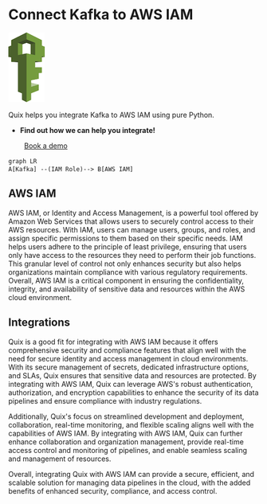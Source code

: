 # Connect Kafka to AWS IAM

![](./images/logo_1.jpg)

Quix helps you integrate Kafka to AWS IAM using pure Python.

<div class="grid cards blog-grid-card" markdown>

- __Find out how we can help you integrate!__

    <a class="md-button md-button--primary" href="https://share.hsforms.com/1iW0TmZzKQMChk0lxd_tGiw4yjw2?__hstc=175542013.2303933fbd746c0ac86d9ccbe9bc9100.1728383268831.1729603416735.1729620918855.31&__hssc=175542013.1.1729620918855&__hsfp=2132701734" target="_blank" style="margin:.5rem;">Book a demo</a>

</div>

```mermaid
graph LR
A[Kafka] --(IAM Role)--> B[AWS IAM]
```

## AWS IAM

AWS IAM, or Identity and Access Management, is a powerful tool offered by Amazon Web Services that allows users to securely control access to their AWS resources. With IAM, users can manage users, groups, and roles, and assign specific permissions to them based on their specific needs. IAM helps users adhere to the principle of least privilege, ensuring that users only have access to the resources they need to perform their job functions. This granular level of control not only enhances security but also helps organizations maintain compliance with various regulatory requirements. Overall, AWS IAM is a critical component in ensuring the confidentiality, integrity, and availability of sensitive data and resources within the AWS cloud environment.

## Integrations

Quix is a good fit for integrating with AWS IAM because it offers comprehensive security and compliance features that align well with the need for secure identity and access management in cloud environments. With its secure management of secrets, dedicated infrastructure options, and SLAs, Quix ensures that sensitive data and resources are protected. By integrating with AWS IAM, Quix can leverage AWS's robust authentication, authorization, and encryption capabilities to enhance the security of its data pipelines and ensure compliance with industry regulations.

Additionally, Quix's focus on streamlined development and deployment, collaboration, real-time monitoring, and flexible scaling aligns well with the capabilities of AWS IAM. By integrating with AWS IAM, Quix can further enhance collaboration and organization management, provide real-time access control and monitoring of pipelines, and enable seamless scaling and management of resources.

Overall, integrating Quix with AWS IAM can provide a secure, efficient, and scalable solution for managing data pipelines in the cloud, with the added benefits of enhanced security, compliance, and access control.

